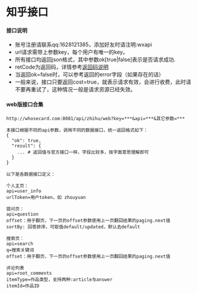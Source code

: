 # 知乎接口

#### 接口说明
* 账号注册请联系qq:1628121385，添加好友时请注明:wxapi
* url请求需带上参数key，每个用户有唯一的key。
* 所有接口均返回json格式，其中参数ok[true|false]表示是否请求成功.
* retCode为返回码，详情参考[返回码说明](https://github.com/iwoods100/wxapi-doc/blob/master/retcode.md)
* 当返回ok=false时，可以参考返回的error字段（如果存在的话）
* 一般来说，接口只要返回cost=true，就表示请求有效，会进行收费，此时请不要再重试了，这种情况一般是请求资源已经失效。

#### web版接口合集

```
http://whosecard.com:8081/api/zhihu/web?key=***&api=***&其它参数=***

本接口根据不同的api参数，调用不同的数据接口，统一返回格式如下：
{
  "ok": true,
  "result": {
    ... # 返回值与官方接口一样，字段比较多，按字面意思理解即可
  }
}

以下是各数据接口定义：

个人主页：
api=user_info
urlToken=用户token，如 zhouyuan

提问页：
api=question
offset：用于翻页，下一页的offset参数使用上一页翻回结果的paging.next值
sortBy: 回答排序，可取值default/updated，默认去default

搜索页：
api=search
q=搜索关键词
offset：用于翻页，下一页的offset参数使用上一页翻回结果的paging.next值

评论列表
api=root_comments
itemType=作品类型，支持两种:article与answer
itemId=作品ID
```
